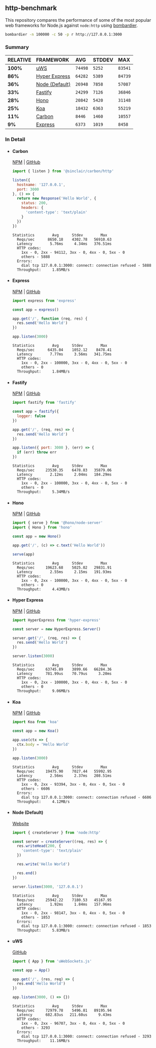 ## http-benchmark

This repository compares the performance of some of the most popular web frameworks for Node.js against `node:http` using [bombardier](https://github.com/codesenberg/bombardier).

```bash
bombardier -n 100000 -c 50 -p r http://127.0.0.1:3000
```

### Summary

| RELATIVE | FRAMEWORK | AVG | STDDEV | MAX |
| :--- | :--- | :--- | :--- | :--- |
| **100%** | [uWS](#uws) | `74498` | `5252` | `83541` |
| **86%** | [Hyper Express](#hyper-express) | `64282` | `5389` | `84739` |
| **36%** | [Node (Default)](#node-default) | `26948` | `7858` | `57087` |
| **33%** | [Fastify](#fastify) | `24299` | `7126` | `36846` |
| **28%** | [Hono](#hono) | `20842` | `5420` | `31148` |
| **25%** | [Koa](#koa) | `18432` | `6363` | `55219` |
| **11%** | [Carbon](#carbon) | `8446` | `1460` | `10557` |
| **9%** | [Express](#express) | `6373` | `1019` | `8458` |


### In Detail

- #### Carbon
  [NPM](https://npmjs.com/@sinclair/carbon) | [GitHub](https://github.com/sinclairzx81/carbon)
  ```js
  import { listen } from '@sinclair/carbon/http'

  listen({
    hostname: '127.0.0.1',
    port: 3000
  }, () => {
    return new Response('Hello World', {
      status: 200,
      headers: {
        'content-type': 'text/plain'
      }
    })
  })
  ```

  ```
  Statistics        Avg      Stdev        Max
    Reqs/sec      8650.18    4302.78   56910.63
    Latency        5.76ms     4.34ms   376.51ms
    HTTP codes:
      1xx - 0, 2xx - 94112, 3xx - 0, 4xx - 0, 5xx - 0
      others - 5888
    Errors:
      dial tcp 127.0.0.1:3000: connect: connection refused - 5888
    Throughput:     1.85MB/s
  ```

- #### Express
  [NPM](https://npmjs.com/express) | [GitHub](https://github.com/expressjs/express)
  ```js
  import express from 'express'

  const app = express()

  app.get('/', function (req, res) {
    res.send('Hello World')
  })

  app.listen(3000)
  ```

  ```
  Statistics        Avg      Stdev        Max
    Reqs/sec      6435.04    1052.12    8478.41
    Latency        7.77ms     3.56ms   341.75ms
    HTTP codes:
      1xx - 0, 2xx - 100000, 3xx - 0, 4xx - 0, 5xx - 0
      others - 0
    Throughput:     1.84MB/s
  ```

- #### Fastify
  [NPM](https://npmjs.com/fastify) | [GitHub](https://github.com/fastify/fastify)
  ```js
  import fastify from 'fastify'

  const app = fastify({
    logger: false
  })

  app.get('/', (req, res) => {
    res.send('Hello World')
  })

  app.listen({ port: 3000 }, (err) => {
    if (err) throw err
  })
  ```

  ```
  Statistics        Avg      Stdev        Max
    Reqs/sec     23530.35    6478.83   35879.06
    Latency        2.12ms     2.04ms   184.29ms
    HTTP codes:
      1xx - 0, 2xx - 100000, 3xx - 0, 4xx - 0, 5xx - 0
      others - 0
    Throughput:     5.34MB/s
  ```

- #### Hono
  [NPM](https://npmjs.com/hono) | [GitHub](https://github.com/honojs/hono)
  ```js
  import { serve } from '@hono/node-server'
  import { Hono } from 'hono'

  const app = new Hono()

  app.get('/', (c) => c.text('Hello World'))

  serve(app)
  ```

  ```
  Statistics        Avg      Stdev        Max
    Reqs/sec     19623.68    5025.02   29831.91
    Latency        2.55ms     2.15ms   191.93ms
    HTTP codes:
      1xx - 0, 2xx - 100000, 3xx - 0, 4xx - 0, 5xx - 0
      others - 0
    Throughput:     4.43MB/s
  ```

- #### Hyper Express
  [NPM](https://npmjs.com/hyper-express) | [GitHub](https://github.com/kartikk221/hyper-express)
  ```js
  import HyperExpress from 'hyper-express'

  const server = new HyperExpress.Server()

  server.get('/', (req, res) => {
    res.send('Hello World')
  })

  server.listen(3000)
  ```

  ```
  Statistics        Avg      Stdev        Max
    Reqs/sec     63745.89    3899.66   66284.36
    Latency      781.99us    70.79us     3.20ms
    HTTP codes:
      1xx - 0, 2xx - 100000, 3xx - 0, 4xx - 0, 5xx - 0
      others - 0
    Throughput:     9.06MB/s
  ```

- #### Koa
  [NPM](https://npmjs.com/koa) | [GitHub](https://github.com/koajs/koa)
  ```js
  import Koa from 'koa'

  const app = new Koa()

  app.use(ctx => {
    ctx.body = 'Hello World'
  })

  app.listen(3000)
  ```

  ```
  Statistics        Avg      Stdev        Max
    Reqs/sec     19475.90    7027.44   55992.95
    Latency        2.56ms     2.37ms   208.51ms
    HTTP codes:
      1xx - 0, 2xx - 93394, 3xx - 0, 4xx - 0, 5xx - 0
      others - 6606
    Errors:
      dial tcp 127.0.0.1:3000: connect: connection refused - 6606
    Throughput:     4.12MB/s
  ```

- #### Node (Default)
  [Website](https://nodejs.org/api/http.html)
  ```js
  import { createServer } from 'node:http'

  const server = createServer((req, res) => {
    res.writeHead(200, {
      'content-type': 'text/plain'
    })

    res.write('Hello World')

    res.end()
  })

  server.listen(3000, '127.0.0.1')
  ```

  ```
  Statistics        Avg      Stdev        Max
    Reqs/sec     25942.22    7180.53   45167.95
    Latency        1.92ms     1.84ms   157.96ms
    HTTP codes:
      1xx - 0, 2xx - 98147, 3xx - 0, 4xx - 0, 5xx - 0
      others - 1853
    Errors:
      dial tcp 127.0.0.1:3000: connect: connection refused - 1853
    Throughput:     5.83MB/s
  ```

- #### uWS
  [GitHub](https://github.com/uNetworking/uWebSockets.js)
  ```js
  import { App } from 'uWebSockets.js'

  const app = App()

  app.get('/', (res, req) => {
    res.end('Hello World')
  })

  app.listen(3000, () => {})
  ```

  ```
  Statistics        Avg      Stdev        Max
    Reqs/sec     72979.78    5496.81   89195.94
    Latency      682.83us   211.60us     9.43ms
    HTTP codes:
      1xx - 0, 2xx - 96707, 3xx - 0, 4xx - 0, 5xx - 0
      others - 3293
    Errors:
      dial tcp 127.0.0.1:3000: connect: connection refused - 3293
    Throughput:    11.16MB/s
  ```


